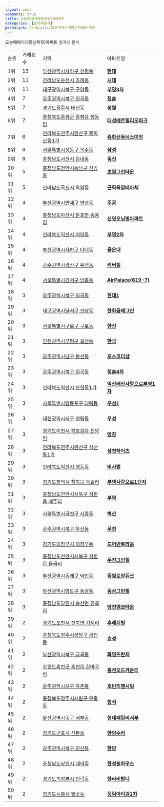 ```yaml
---
layout: post
comments: true
title: 오늘매매거래량상위50아파트
categories: [실거래분석]
permalink: /analysis/오늘매매거래량상위50아파트
---
```


오늘매매거래량상위50아파트 실거래 분석

<table>
  <tr>
    <td>순위</td>
    <td>거래횟수</td>
    <td>지역</td>
    <td>아파트명</td>
  </tr>

  <tr>
    <td>1위</td>
    <td>13</td>
    <td><a href="/apt/부산광역시사하구신평동">부산광역시사하구 신평동</a></td>
    <td colspan="4" style="font-weight: bold;"><a href="https://search.naver.com/search.naver?query=신평동 현대">현대</a></td>
  </tr>

  <tr>
    <td>2위</td>
    <td>11</td>
    <td><a href="/apt/전라남도순천시조례동">전라남도순천시 조례동</a></td>
    <td colspan="4" style="font-weight: bold;"><a href="https://search.naver.com/search.naver?query=조례동 시대">시대</a></td>
  </tr>

  <tr>
    <td>3위</td>
    <td>11</td>
    <td><a href="/apt/대구광역시북구구암동">대구광역시북구 구암동</a></td>
    <td colspan="4" style="font-weight: bold;"><a href="https://search.naver.com/search.naver?query=구암동 부영3차">부영3차</a></td>
  </tr>

  <tr>
    <td>4위</td>
    <td>7</td>
    <td><a href="/apt/광주광역시북구일곡동">광주광역시북구 일곡동</a></td>
    <td colspan="4" style="font-weight: bold;"><a href="https://search.naver.com/search.naver?query=일곡동 청솔">청솔</a></td>
  </tr>

  <tr>
    <td>5위</td>
    <td>7</td>
    <td><a href="/apt/경기도광주시태전동">경기도광주시 태전동</a></td>
    <td colspan="4" style="font-weight: bold;"><a href="https://search.naver.com/search.naver?query=태전동 성원">성원</a></td>
  </tr>

  <tr>
    <td>6위</td>
    <td>7</td>
    <td><a href="/apt/충청북도증평군증평읍 장동리">충청북도증평군 증평읍 장동리</a></td>
    <td colspan="4" style="font-weight: bold;"><a href="https://search.naver.com/search.naver?query=증평읍 장동리 대성베르힐리오파크">대성베르힐리오파크</a></td>
  </tr>

  <tr>
    <td>7위</td>
    <td>6</td>
    <td><a href="/apt/전라북도전주시완산구중화산동1가">전라북도전주시완산구 중화산동1가</a></td>
    <td colspan="4" style="font-weight: bold;"><a href="https://search.naver.com/search.naver?query=중화산동1가 중화산동네스띠앙">중화산동네스띠앙</a></td>
  </tr>

  <tr>
    <td>8위</td>
    <td>6</td>
    <td><a href="/apt/서울특별시성동구옥수동">서울특별시성동구 옥수동</a></td>
    <td colspan="4" style="font-weight: bold;"><a href="https://search.naver.com/search.naver?query=옥수동 삼성">삼성</a></td>
  </tr>

  <tr>
    <td>9위</td>
    <td>6</td>
    <td><a href="/apt/충청남도서산시읍내동">충청남도서산시 읍내동</a></td>
    <td colspan="4" style="font-weight: bold;"><a href="https://search.naver.com/search.naver?query=읍내동 동신">동신</a></td>
  </tr>

  <tr>
    <td>10위</td>
    <td>5</td>
    <td><a href="/apt/충청남도천안시동남구신방동">충청남도천안시동남구 신방동</a></td>
    <td colspan="4" style="font-weight: bold;"><a href="https://search.naver.com/search.naver?query=신방동 초원그린타운">초원그린타운</a></td>
  </tr>

  <tr>
    <td>11위</td>
    <td>5</td>
    <td><a href="/apt/전라남도목포시옥암동">전라남도목포시 옥암동</a></td>
    <td colspan="4" style="font-weight: bold;"><a href="https://search.naver.com/search.naver?query=옥암동 근화옥암베아채">근화옥암베아채</a></td>
  </tr>

  <tr>
    <td>12위</td>
    <td>4</td>
    <td><a href="/apt/부산광역시연제구연산동">부산광역시연제구 연산동</a></td>
    <td colspan="4" style="font-weight: bold;"><a href="https://search.naver.com/search.naver?query=연산동 주공">주공</a></td>
  </tr>

  <tr>
    <td>13위</td>
    <td>4</td>
    <td><a href="/apt/충청남도아산시둔포면 송용리">충청남도아산시 둔포면 송용리</a></td>
    <td colspan="4" style="font-weight: bold;"><a href="https://search.naver.com/search.naver?query=둔포면 송용리 신영모닝빌아파트">신영모닝빌아파트</a></td>
  </tr>

  <tr>
    <td>14위</td>
    <td>4</td>
    <td><a href="/apt/전라북도익산시어양동">전라북도익산시 어양동</a></td>
    <td colspan="4" style="font-weight: bold;"><a href="https://search.naver.com/search.naver?query=어양동 부영2차">부영2차</a></td>
  </tr>

  <tr>
    <td>15위</td>
    <td>4</td>
    <td><a href="/apt/부산광역시사하구다대동">부산광역시사하구 다대동</a></td>
    <td colspan="4" style="font-weight: bold;"><a href="https://search.naver.com/search.naver?query=다대동 몰운대">몰운대</a></td>
  </tr>

  <tr>
    <td>16위</td>
    <td>4</td>
    <td><a href="/apt/광주광역시광산구우산동">광주광역시광산구 우산동</a></td>
    <td colspan="4" style="font-weight: bold;"><a href="https://search.naver.com/search.naver?query=우산동 리버힐">리버힐</a></td>
  </tr>

  <tr>
    <td>17위</td>
    <td>4</td>
    <td><a href="/apt/서울특별시강서구방화동">서울특별시강서구 방화동</a></td>
    <td colspan="4" style="font-weight: bold;"><a href="https://search.naver.com/search.naver?query=방화동 AirPalace(619-7)">AirPalace(619-7)</a></td>
  </tr>

  <tr>
    <td>18위</td>
    <td>3</td>
    <td><a href="/apt/광주광역시북구일곡동">광주광역시북구 일곡동</a></td>
    <td colspan="4" style="font-weight: bold;"><a href="https://search.naver.com/search.naver?query=일곡동 현대1">현대1</a></td>
  </tr>

  <tr>
    <td>19위</td>
    <td>3</td>
    <td><a href="/apt/대구광역시달서구신당동">대구광역시달서구 신당동</a></td>
    <td colspan="4" style="font-weight: bold;"><a href="https://search.naver.com/search.naver?query=신당동 한화꿈에그린">한화꿈에그린</a></td>
  </tr>

  <tr>
    <td>20위</td>
    <td>3</td>
    <td><a href="/apt/서울특별시구로구구로동">서울특별시구로구 구로동</a></td>
    <td colspan="4" style="font-weight: bold;"><a href="https://search.naver.com/search.naver?query=구로동 한신">한신</a></td>
  </tr>

  <tr>
    <td>21위</td>
    <td>3</td>
    <td><a href="/apt/인천광역시부평구갈산동">인천광역시부평구 갈산동</a></td>
    <td colspan="4" style="font-weight: bold;"><a href="https://search.naver.com/search.naver?query=갈산동 한국">한국</a></td>
  </tr>

  <tr>
    <td>22위</td>
    <td>3</td>
    <td><a href="/apt/광주광역시남구봉선동">광주광역시남구 봉선동</a></td>
    <td colspan="4" style="font-weight: bold;"><a href="https://search.naver.com/search.naver?query=봉선동 포스코더샵">포스코더샵</a></td>
  </tr>

  <tr>
    <td>23위</td>
    <td>3</td>
    <td><a href="/apt/광주광역시북구일곡동">광주광역시북구 일곡동</a></td>
    <td colspan="4" style="font-weight: bold;"><a href="https://search.naver.com/search.naver?query=일곡동 청솔4차">청솔4차</a></td>
  </tr>

  <tr>
    <td>24위</td>
    <td>3</td>
    <td><a href="/apt/전라북도익산시모현동1가">전라북도익산시 모현동1가</a></td>
    <td colspan="4" style="font-weight: bold;"><a href="https://search.naver.com/search.naver?query=모현동1가 익산배산사랑으로부영1차">익산배산사랑으로부영1차</a></td>
  </tr>

  <tr>
    <td>25위</td>
    <td>3</td>
    <td><a href="/apt/서울특별시영등포구대림동">서울특별시영등포구 대림동</a></td>
    <td colspan="4" style="font-weight: bold;"><a href="https://search.naver.com/search.naver?query=대림동 우성1">우성1</a></td>
  </tr>

  <tr>
    <td>26위</td>
    <td>3</td>
    <td><a href="/apt/대전광역시서구정림동">대전광역시서구 정림동</a></td>
    <td colspan="4" style="font-weight: bold;"><a href="https://search.naver.com/search.naver?query=정림동 우성">우성</a></td>
  </tr>

  <tr>
    <td>27위</td>
    <td>3</td>
    <td><a href="/apt/경기도이천시장호원읍 진암리">경기도이천시 장호원읍 진암리</a></td>
    <td colspan="4" style="font-weight: bold;"><a href="https://search.naver.com/search.naver?query=장호원읍 진암리 영창">영창</a></td>
  </tr>

  <tr>
    <td>28위</td>
    <td>3</td>
    <td><a href="/apt/전라북도전주시완산구삼천동1가">전라북도전주시완산구 삼천동1가</a></td>
    <td colspan="4" style="font-weight: bold;"><a href="https://search.naver.com/search.naver?query=삼천동1가 삼천하이츠">삼천하이츠</a></td>
  </tr>

  <tr>
    <td>29위</td>
    <td>3</td>
    <td><a href="/apt/전라북도익산시영등동">전라북도익산시 영등동</a></td>
    <td colspan="4" style="font-weight: bold;"><a href="https://search.naver.com/search.naver?query=영등동 비사벌">비사벌</a></td>
  </tr>

  <tr>
    <td>30위</td>
    <td>3</td>
    <td><a href="/apt/경기도평택시청북읍 옥길리">경기도평택시 청북읍 옥길리</a></td>
    <td colspan="4" style="font-weight: bold;"><a href="https://search.naver.com/search.naver?query=청북읍 옥길리 부영사랑으로1단지">부영사랑으로1단지</a></td>
  </tr>

  <tr>
    <td>31위</td>
    <td>3</td>
    <td><a href="/apt/충청남도천안시서북구성환읍 매주리">충청남도천안시서북구 성환읍 매주리</a></td>
    <td colspan="4" style="font-weight: bold;"><a href="https://search.naver.com/search.naver?query=성환읍 매주리 부영">부영</a></td>
  </tr>

  <tr>
    <td>32위</td>
    <td>3</td>
    <td><a href="/apt/서울특별시금천구시흥동">서울특별시금천구 시흥동</a></td>
    <td colspan="4" style="font-weight: bold;"><a href="https://search.naver.com/search.naver?query=시흥동 벽산">벽산</a></td>
  </tr>

  <tr>
    <td>33위</td>
    <td>3</td>
    <td><a href="/apt/광주광역시북구우산동">광주광역시북구 우산동</a></td>
    <td colspan="4" style="font-weight: bold;"><a href="https://search.naver.com/search.naver?query=우산동 무진">무진</a></td>
  </tr>

  <tr>
    <td>34위</td>
    <td>3</td>
    <td><a href="/apt/경기도의정부시의정부동">경기도의정부시 의정부동</a></td>
    <td colspan="4" style="font-weight: bold;"><a href="https://search.naver.com/search.naver?query=의정부동 드어반트라움">드어반트라움</a></td>
  </tr>

  <tr>
    <td>35위</td>
    <td>3</td>
    <td><a href="/apt/충청남도천안시서북구성환읍 율금리">충청남도천안시서북구 성환읍 율금리</a></td>
    <td colspan="4" style="font-weight: bold;"><a href="https://search.naver.com/search.naver?query=성환읍 율금리 두진그린힐">두진그린힐</a></td>
  </tr>

  <tr>
    <td>36위</td>
    <td>3</td>
    <td><a href="/apt/부산광역시동래구낙민동">부산광역시동래구 낙민동</a></td>
    <td colspan="4" style="font-weight: bold;"><a href="https://search.naver.com/search.naver?query=낙민동 동원로얄듀크">동원로얄듀크</a></td>
  </tr>

  <tr>
    <td>37위</td>
    <td>3</td>
    <td><a href="/apt/부산광역시영도구동삼동">부산광역시영도구 동삼동</a></td>
    <td colspan="4" style="font-weight: bold;"><a href="https://search.naver.com/search.naver?query=동삼동 동삼그린힐">동삼그린힐</a></td>
  </tr>

  <tr>
    <td>38위</td>
    <td>3</td>
    <td><a href="/apt/충청남도당진시송산면 유곡리">충청남도당진시 송산면 유곡리</a></td>
    <td colspan="4" style="font-weight: bold;"><a href="https://search.naver.com/search.naver?query=송산면 유곡리 당진엠코타운">당진엠코타운</a></td>
  </tr>

  <tr>
    <td>39위</td>
    <td>2</td>
    <td><a href="/apt/경기도포천시신북면 기지리">경기도포천시 신북면 기지리</a></td>
    <td colspan="4" style="font-weight: bold;"><a href="https://search.naver.com/search.naver?query=신북면 기지리 후레쉬빌">후레쉬빌</a></td>
  </tr>

  <tr>
    <td>40위</td>
    <td>2</td>
    <td><a href="/apt/충청북도청주시상당구금천동">충청북도청주시상당구 금천동</a></td>
    <td colspan="4" style="font-weight: bold;"><a href="https://search.naver.com/search.naver?query=금천동 효성">효성</a></td>
  </tr>

  <tr>
    <td>41위</td>
    <td>2</td>
    <td><a href="/apt/부산광역시북구금곡동">부산광역시북구 금곡동</a></td>
    <td colspan="4" style="font-weight: bold;"><a href="https://search.naver.com/search.naver?query=금곡동 화명뜨란채">화명뜨란채</a></td>
  </tr>

  <tr>
    <td>42위</td>
    <td>2</td>
    <td><a href="/apt/강원도홍천군홍천읍 갈마곡리">강원도홍천군 홍천읍 갈마곡리</a></td>
    <td colspan="4" style="font-weight: bold;"><a href="https://search.naver.com/search.naver?query=홍천읍 갈마곡리 홍천오드카운티">홍천오드카운티</a></td>
  </tr>

  <tr>
    <td>43위</td>
    <td>2</td>
    <td><a href="/apt/광주광역시서구유촌동">광주광역시서구 유촌동</a></td>
    <td colspan="4" style="font-weight: bold;"><a href="https://search.naver.com/search.naver?query=유촌동 호반리젠시빌">호반리젠시빌</a></td>
  </tr>

  <tr>
    <td>44위</td>
    <td>2</td>
    <td><a href="/apt/충청북도청주시서원구모충동">충청북도청주시서원구 모충동</a></td>
    <td colspan="4" style="font-weight: bold;"><a href="https://search.naver.com/search.naver?query=모충동 형석">형석</a></td>
  </tr>

  <tr>
    <td>45위</td>
    <td>2</td>
    <td><a href="/apt/울산광역시동구서부동">울산광역시동구 서부동</a></td>
    <td colspan="4" style="font-weight: bold;"><a href="https://search.naver.com/search.naver?query=서부동 현대패밀리서부">현대패밀리서부</a></td>
  </tr>

  <tr>
    <td>46위</td>
    <td>2</td>
    <td><a href="/apt/경기도군포시산본동">경기도군포시 산본동</a></td>
    <td colspan="4" style="font-weight: bold;"><a href="https://search.naver.com/search.naver?query=산본동 한양수리">한양수리</a></td>
  </tr>

  <tr>
    <td>47위</td>
    <td>2</td>
    <td><a href="/apt/광주광역시북구양산동">광주광역시북구 양산동</a></td>
    <td colspan="4" style="font-weight: bold;"><a href="https://search.naver.com/search.naver?query=양산동 한양">한양</a></td>
  </tr>

  <tr>
    <td>48위</td>
    <td>2</td>
    <td><a href="/apt/충청남도당진시대덕동">충청남도당진시 대덕동</a></td>
    <td colspan="4" style="font-weight: bold;"><a href="https://search.naver.com/search.naver?query=대덕동 한성필하우스">한성필하우스</a></td>
  </tr>

  <tr>
    <td>49위</td>
    <td>2</td>
    <td><a href="/apt/경기도의정부시민락동">경기도의정부시 민락동</a></td>
    <td colspan="4" style="font-weight: bold;"><a href="https://search.naver.com/search.naver?query=민락동 한라비발디">한라비발디</a></td>
  </tr>

  <tr>
    <td>50위</td>
    <td>2</td>
    <td><a href="/apt/경기도시흥시월곶동">경기도시흥시 월곶동</a></td>
    <td colspan="4" style="font-weight: bold;"><a href="https://search.naver.com/search.naver?query=월곶동 풍림아이원1차">풍림아이원1차</a></td>
  </tr>

</table>
